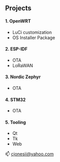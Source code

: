 ## Projects

#### 1. OpenWRT
   - LuCi customization
   - OS Installer Package
#### 2. ESP-IDF
   - OTA
   - LoRaWAN
#### 3. Nordic Zephyr
   - OTA
#### 4. STM32
   - OTA
#### 5. Tooling
   - Qt
   - Tk
   - Web

📫 cjonesii@yahoo.com

<!---
cjonesii/cjonesii is a ✨ special ✨ repository because its `README.md` (this file) appears on your GitHub profile.
You can click the Preview link to take a look at your changes.
--->
